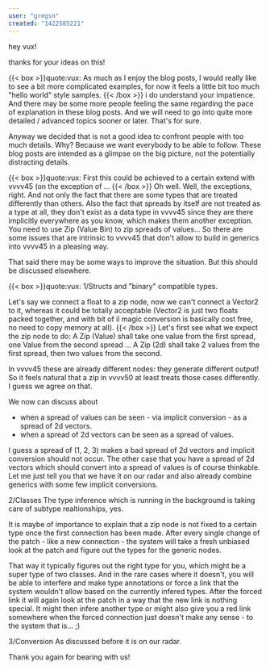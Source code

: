 ```yaml
---
user: "gregsn"
created: "1422585221"
---
```


hey vux!

thanks for your ideas on this!

{{< box >}}quote:vux:
As much as I enjoy the blog posts, I would really like to see a bit more complicated examples, for now it feels a little bit too much "hello world" style samples. {{< /box >}}
i do understand your impatience. And there may be some more people feeling the same regarding the pace of explanation in these blog posts. And we will need to go into quite more detailed / advanced topics sooner or later. That's for sure.

Anyway we decided that is not a good idea to confront people with too much details. Why? Because we want everybody to be able to follow. These blog posts are intended as a glimpse on the big picture, not the potentially distracting details.

{{< box >}}quote:vux:
First this could be achieved to a certain extend with vvvv45 (on the exception of ...{{< /box >}}
Oh well. Well, the exceptions, right. And not only the fact that there are some types that are treated differently than others. Also the fact that spreads by itself are not treated as a type at all, they don't exist as a data type in vvvv45 since they are there implicitly everywhere as you know, which makes them another exception. You need to use Zip (Value Bin) to zip spreads of values...
So there are some issues that are intrinsic to vvvv45 that don't allow to build in generics into vvvv45 in a pleasing way.

That said there may be some ways to improve the situation. But this should be discussed elsewhere.

{{< box >}}quote:vux:
1/Structs and "binary" compatible types.

Let's say we connect a float to a zip node, now we can't connect a Vector2 to it, whereas it could be totally acceptable (Vector2 is just two floats packed together, and with bit of il magic conversion is basically cost free, no need to copy memory at all).{{< /box >}}
Let's first see what we expect the zip node to do:
A Zip (Value) shall take one value from the first spread, one Value from the second spread ...
A Zip (2d) shall take 2 values from the first spread, then two values from the second.

In vvvv45 these are already different nodes: they generate different output!
So it feels natural that a zip in vvvv50 at least treats those cases differently. I guess we agree on that. 

We now can discuss about 
* when a spread of values can be seen - via implicit conversion - as a spread of 2d vectors.
* when a spread of 2d vectors can be seen as a spread of values.

I guess a spread of (1, 2, 3) makes a bad spread of 2d vectors and implicit conversion should not occur.
The other case that you have a spread of 2d vectors which should convert into a spread of values is of course thinkable. Let me just tell you that we have it on our radar and also already combine generics with some few implicit conversions. 

2/Classes
The type inference which is running in the background is taking care of subtype realtionships, yes.

It is maybe of importance to explain that a zip node is not fixed to a certain type once the first connection has been made. After every single change of the patch - like a new connection - the system will take a fresh unbiased look at the patch and figure out the types for the generic nodes.

That way it typically figures out the right type for you, which might be a super type of two classes.
And in the rare cases where it doesn't, you will be able to interfere and make type annotations or force a link that the system wouldn't allow based on the currently infered types. After the forced link it will again look at the patch in a way that the new link is nothing special. It might then infere another type or might also give you a red link somewhere when the forced connection just doesn't make any sense - to the system that is... ;)

3/Conversion
As discussed before it is on our radar.

Thank you again for bearing with us!
